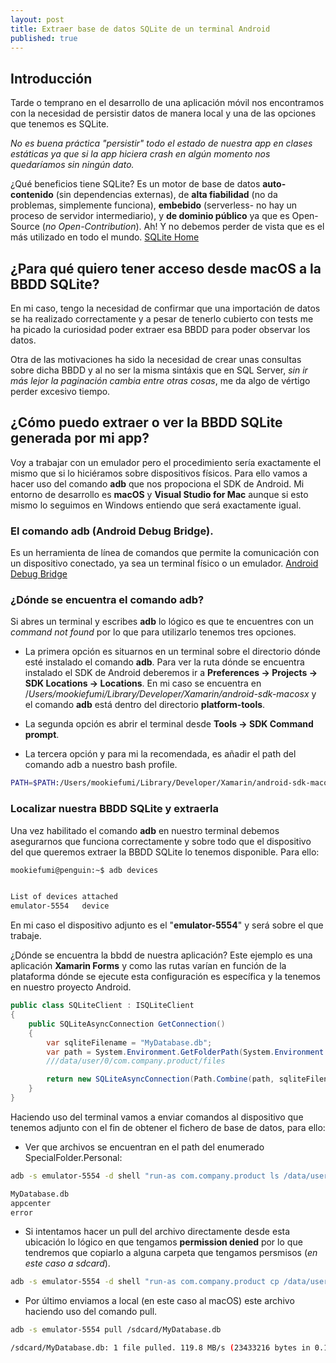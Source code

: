 ```yaml
---
layout: post
title: Extraer base de datos SQLite de un terminal Android
published: true
---
```


## Introducción

Tarde o temprano en el desarrollo de una aplicación móvil nos encontramos con la necesidad de persistir datos de manera local y una de las opciones que tenemos es SQLite. 

*No es buena práctica "persistir" todo el estado de nuestra app en clases estáticas ya que si la app hiciera crash en algún momento nos quedaríamos sin ningún dato.*

¿Qué beneficios tiene SQLite?
Es un motor de base de datos **auto-contenido** (sin dependencias externas), de **alta fiabilidad** (no da problemas, simplemente funciona), **embebido** (serverless- no hay un proceso de servidor intermediario), y **de dominio público** ya que es Open-Source (*no Open-Contribution*). Ah! Y no debemos perder de vista que es el más utilizado en todo el mundo.
[SQLite Home](https://www.sqlite.org)

## ¿Para qué quiero tener acceso desde macOS a la BBDD SQLite?

En mi caso, tengo la necesidad de confirmar que una importación de datos se ha realizado correctamente y a pesar de tenerlo cubierto con tests me ha picado la curiosidad poder extraer esa BBDD para poder observar los datos.

Otra de las motivaciones ha sido la necesidad de crear unas consultas sobre dicha BBDD y al no ser la misma sintáxis que en SQL Server, *sin ir más lejor la paginación cambia entre otras cosas*, me da algo de vértigo perder excesivo tiempo.

## ¿Cómo puedo extraer o ver la BBDD SQLite generada por mi app?

Voy a trabajar con un emulador pero el procedimiento sería exactamente el mismo que si lo hiciéramos sobre dispositivos físicos. Para ello vamos a hacer uso del comando **adb** que nos propociona el SDK de Android. Mi entorno de desarrollo es **macOS** y **Visual Studio for Mac** aunque si esto mismo lo seguimos en Windows entiendo que será exactamente igual.

### El comando adb (Android Debug Bridge).

Es un herramienta de línea de comandos que permite la comunicación con un dispositivo conectado, ya sea un terminal físico o un emulador.
[Android Debug Bridge](https://developer.android.com/studio/command-line/adb?hl=es-419)

### ¿Dónde se encuentra el comando adb?

Si abres un terminal y escribes **adb** lo lógico es que te encuentres con un *command not found* por lo que para utilizarlo tenemos tres opciones.

* La primera opción es situarnos en un terminal sobre el directorio dónde esté instalado el comando **adb**. Para ver la ruta dónde se encuentra instalado el SDK de Android deberemos ir a **Preferences -> Projects -> SDK Locations -> Locations**. En mi caso se encuentra en /*Users/mookiefumi/Library/Developer/Xamarin/android-sdk-macosx* y el comando **adb** está dentro del directorio **platform-tools**.

* La segunda opción es abrir el terminal desde **Tools -> SDK Command prompt**.

* La tercera opción y para mi la recomendada, es añadir el path del comando adb a nuestro bash profile.

```bash
PATH=$PATH:/Users/mookiefumi/Library/Developer/Xamarin/android-sdk-macosx/platform-tools
```

### Localizar nuestra BBDD SQLite y extraerla

Una vez habilitado el comando **adb** en nuestro terminal debemos asegurarnos que funciona correctamente y sobre todo que el dispositivo del que queremos extraer la BBDD SQLite lo tenemos disponible. Para ello:

```bash
mookiefumi@penguin:~$ adb devices


List of devices attached
emulator-5554	device
```

En mi caso el dispositivo adjunto es el "**emulator-5554**" y será sobre el que trabaje.

¿Dónde se encuentra la bbdd de nuestra aplicación? Este ejemplo es una aplicación **Xamarin Forms** y como las rutas varían en función de la plataforma dónde se ejecute esta configuración es específica y la tenemos en nuestro proyecto Android.

```csharp
public class SQLiteClient : ISQLiteClient
{
    public SQLiteAsyncConnection GetConnection()
    {
        var sqliteFilename = "MyDatabase.db";
        var path = System.Environment.GetFolderPath(System.Environment.SpecialFolder.Personal);
        ///data/user/0/com.company.product/files

        return new SQLiteAsyncConnection(Path.Combine(path, sqliteFilename));
    }
}
```

Haciendo uso del terminal vamos a enviar comandos al dispositivo que tenemos adjunto con el fin de obtener el fichero de base de datos, para ello:

* Ver que archivos se encuentran en el path del enumerado SpecialFolder.Personal:

```bash
adb -s emulator-5554 -d shell "run-as com.company.product ls /data/user/0/com.company.product/files/"

MyDatabase.db
appcenter
error
```

* Si intentamos hacer un pull del archivo directamente desde esta ubicación lo lógico en que tengamos **permission denied** por lo que tendremos que copiarlo a alguna carpeta que tengamos persmisos (*en este caso a sdcard*).

```bash
adb -s emulator-5554 -d shell "run-as com.company.product cp /data/user/0/com.company.product/files/MyDatabase.db /sdcard/"
```

* Por último enviamos a local (en este caso al macOS) este archivo haciendo uso del comando pull.

```bash
adb -s emulator-5554 pull /sdcard/MyDatabase.db

/sdcard/MyDatabase.db: 1 file pulled. 119.8 MB/s (23433216 bytes in 0.187s)
```
